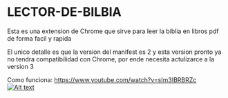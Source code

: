 # LECTOR-DE-BILBIA
Esta es una extension de Chrome que sirve para leer la biblia en libros pdf de forma facil y rapida

El unico detalle es que la version del manifest es 2 y esta version pronto ya no tendra compatibilidad con Chrome, por ende necesita actulizarce a la version 3

Como funciona: https://www.youtube.com/watch?v=sIm3IBRBRZc
[![Alt text](https://img.youtube.com/vi/sIm3IBRBRZc/0.jpg)](https://www.youtube.com/watch?v=sIm3IBRBRZc)
